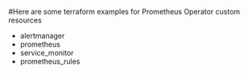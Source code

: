 #Here are some terraform examples for Prometheus Operator custom resources

* alertmanager
* prometheus
* service_monitor
* prometheus_rules
